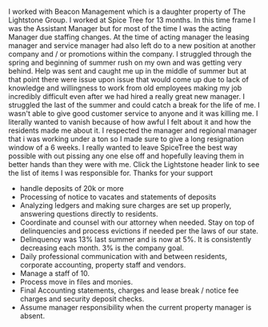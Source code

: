 I worked with Beacon Management which is a daughter property of The Lightstone Group.  I worked at Spice Tree for 13 months.  In this time frame I was the Assistant Manager but for most of the time I was the acting Manager due staffing changes.  At the time of acting manager the leasing manager and service manager had also left do to a new position at another company and / or promotions within the company.  l struggled through the spring and beginning of summer rush on my own and was getting very behind.  Help was sent and caught me up in the middle of summer but at that point there were issue upon issue that would come up due to lack of knowledge and willingness to work from old employees making my job incredibly difficult even after we had hired a really great new manager. I struggled the last of the summer and could catch a break for the life of me.  I wasn't able to give good customer service to anyone and it was killing me.  I literally wanted to vanish because of how awful I felt about it and how the residents made me about it.  I respected the manager and regional manager that i was working under a ton so I made sure to give a long resignation  window of a 6 weeks.  I really wanted to leave SpiceTree the best way possible with out pissing any one else off and hopefully leaving them in better hands than they were with me. Click the Lightstone header link to see the list of items I was responsible for. Thanks for your support

- handle deposits of 20k or more
- Processing of notice to vacates and statements of deposits
- Analyzing ledgers and making sure charges are set up properly, answering questions directly to residents.
- Coordinate and counsel with our attorney when needed. Stay on top of delinquencies and process evictions if needed per the laws of our state. 
- Delinquency was 13% last summer and is now at 5%. It is consistently decreasing each month. 3% is the company goal.
- Daily professional communication with and between residents, corporate accounting, property staff and vendors.
- Manage a staff of 10.
- Process move in files and monies.
- Final Accounting statements, charges and lease break / notice fee charges and security deposit checks.
- Assume manager responsibility when the current property manager is absent.
<!--stackedit_data:
eyJoaXN0b3J5IjpbMjA5NzM1NjU0NiwtMTg0MTQ5NDk0Myw2OT
g4MTE2MV19
-->